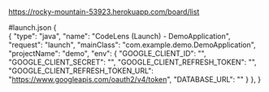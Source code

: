 
https://rocky-mountain-53923.herokuapp.com/board/list



#launch.json
{       
        {
            "type": "java",
            "name": "CodeLens (Launch) - DemoApplication",
            "request": "launch",
            "mainClass": "com.example.demo.DemoApplication",
            "projectName": "demo",
            "env": {
                "GOOGLE_CLIENT_ID": "",
                "GOOGLE_CLIENT_SECRET": "",
                "GOOGLE_CLIENT_REFRESH_TOKEN": "",
                "GOOGLE_CLIENT_REFRESH_TOKEN_URL": "https://www.googleapis.com/oauth2/v4/token",
                "DATABASE_URL": ""
            }
        },
 }
